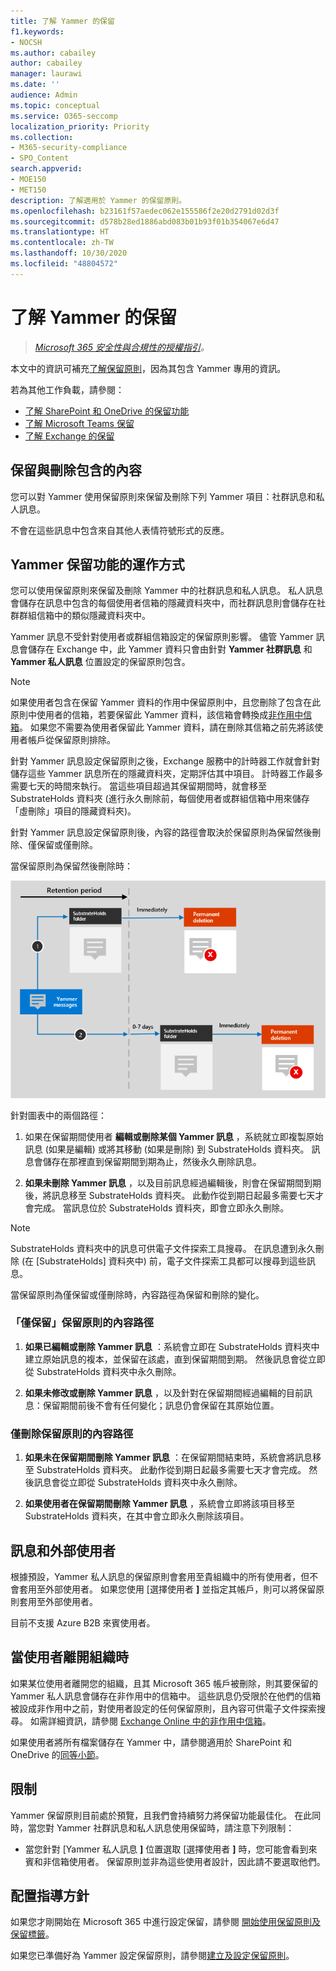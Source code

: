 ```yaml
---
title: 了解 Yammer 的保留
f1.keywords:
- NOCSH
ms.author: cabailey
author: cabailey
manager: laurawi
ms.date: ''
audience: Admin
ms.topic: conceptual
ms.service: O365-seccomp
localization_priority: Priority
ms.collection:
- M365-security-compliance
- SPO_Content
search.appverid:
- MOE150
- MET150
description: 了解適用於 Yammer 的保留原則。
ms.openlocfilehash: b23161f57aedec062e155586f2e20d2791d02d3f
ms.sourcegitcommit: d578b28ed1886abd083b01b93f01b354067e6d47
ms.translationtype: HT
ms.contentlocale: zh-TW
ms.lasthandoff: 10/30/2020
ms.locfileid: "48804572"
---
```

# <a name="learn-about-retention-for-yammer"></a>了解 Yammer 的保留

>*[Microsoft 365 安全性與合規性的授權指引](https://aka.ms/ComplianceSD)。*

本文中的資訊可補充[了解保留原則](retention.md)，因為其包含 Yammer 專用的資訊。

若為其他工作負載，請參閱：

- [了解 SharePoint 和 OneDrive 的保留功能](retention-policies-sharepoint.md)
- [了解 Microsoft Teams 保留](retention-policies-teams.md)
- [了解 Exchange 的保留](retention-policies-exchange.md)

## <a name="whats-included-for-retention-and-deletion"></a>保留與刪除包含的內容

您可以對 Yammer 使用保留原則來保留及刪除下列 Yammer 項目：社群訊息和私人訊息。

不會在這些訊息中包含來自其他人表情符號形式的反應。

## <a name="how-retention-works-with-yammer"></a>Yammer 保留功能的運作方式

您可以使用保留原則來保留及刪除 Yammer 中的社群訊息和私人訊息。 私人訊息會儲存在訊息中包含的每個使用者信箱的隱藏資料夾中，而社群訊息則會儲存在社群群組信箱中的類似隱藏資料夾中。

Yammer 訊息不受針對使用者或群組信箱設定的保留原則影響。 儘管 Yammer 訊息會儲存在 Exchange 中，此 Yammer 資料只會由針對 **Yammer 社群訊息** 和 **Yammer 私人訊息** 位置設定的保留原則包含。

> [!NOTE]
> 如果使用者包含在保留 Yammer 資料的作用中保留原則中，且您刪除了包含在此原則中使用者的信箱，若要保留此 Yammer 資料，該信箱會轉換成[非作用中信箱](inactive-mailboxes-in-office-365.md)。 如果您不需要為使用者保留此 Yammer 資料，請在刪除其信箱之前先將該使用者帳戶從保留原則排除。

針對 Yammer 訊息設定保留原則之後，Exchange 服務中的計時器工作就會針對儲存這些 Yammer 訊息所在的隱藏資料夾，定期評估其中項目。 計時器工作最多需要七天的時間來執行。 當這些項目超過其保留期間時，就會移至 SubstrateHolds 資料夾 (進行永久刪除前，每個使用者或群組信箱中用來儲存「虛刪除」項目的隱藏資料夾)。

針對 Yammer 訊息設定保留原則後，內容的路徑會取決於保留原則為保留然後刪除、僅保留或僅刪除。

當保留原則為保留然後刪除時：

![Yammer 訊息的保留流程圖](../media/yammerretentionlifecycle.png)

針對圖表中的兩個路徑：

1. 如果在保留期間使用者 **編輯或刪除某個 Yammer 訊息** ，系統就立即複製原始訊息 (如果是編輯) 或將其移動 (如果是刪除) 到 SubstrateHolds 資料夾。 訊息會儲存在那裡直到保留期間到期為止，然後永久刪除訊息。

2. **如果未刪除 Yammer 訊息** ，以及目前訊息經過編輯後，則會在保留期間到期後，將訊息移至 SubstrateHolds 資料夾。 此動作從到期日起最多需要七天才會完成。 當訊息位於 SubstrateHolds 資料夾，即會立即永久刪除。 

> [!NOTE]
> SubstrateHolds 資料夾中的訊息可供電子文件探索工具搜尋。 在訊息遭到永久刪除 (在 [SubstrateHolds] 資料夾中) 前，電子文件探索工具都可以搜尋到這些訊息。

當保留原則為僅保留或僅刪除時，內容路徑為保留和刪除的變化。

### <a name="content-paths-for-retain-only-retention-policy"></a>「僅保留」保留原則的內容路徑

1. **如果已編輯或刪除 Yammer 訊息** ：系統會立即在 SubstrateHolds 資料夾中建立原始訊息的複本，並保留在該處，直到保留期間到期。 然後訊息會從立即從 SubstrateHolds 資料夾中永久刪除。

2. **如果未修改或刪除 Yammer 訊息** ，以及針對在保留期間經過編輯的目前訊息：保留期間前後不會有任何變化；訊息仍會保留在其原始位置。

### <a name="content-paths-for-delete-only-retention-policy"></a>僅刪除保留原則的內容路徑

1. **如果未在保留期間刪除 Yammer 訊息** ：在保留期間結束時，系統會將訊息移至 SubstrateHolds 資料夾。 此動作從到期日起最多需要七天才會完成。 然後訊息會從立即從 SubstrateHolds 資料夾中永久刪除。

2. **如果使用者在保留期間刪除 Yammer 訊息** ，系統會立即將該項目移至 SubstrateHolds 資料夾，在其中會立即永久刪除該項目。


## <a name="messages-and-external-users"></a>訊息和外部使用者

根據預設，Yammer 私人訊息的保留原則會套用至貴組織中的所有使用者，但不會套用至外部使用者。 如果您使用 [選擇使用者 **]** 並指定其帳戶，則可以將保留原則套用至外部使用者。 

目前不支援 Azure B2B 來賓使用者。

## <a name="when-a-user-leaves-the-organization"></a>當使用者離開組織時 

如果某位使用者離開您的組織，且其 Microsoft 365 帳戶被刪除，則其要保留的 Yammer 私人訊息會儲存在非作用中的信箱中。 這些訊息仍受限於在他們的信箱被設成非作用中之前，對使用者設定的任何保留原則，且內容可供電子文件探索搜尋。 如需詳細資訊，請參閱 [Exchange Online 中的非作用中信箱](inactive-mailboxes-in-office-365.md)。 

如果使用者將所有檔案儲存在 Yammer 中，請參閱適用於 SharePoint 和 OneDrive 的[同等小節](retention-policies-sharepoint.md#when-a-user-leaves-the-organization)。

## <a name="limitations"></a>限制

Yammer 保留原則目前處於預覽，且我們會持續努力將保留功能最佳化。 在此同時，當您對 Yammer 社群訊息和私人訊息使用保留時，請注意下列限制：

- 當您針對 [Yammer 私人訊息 **]** 位置選取 [選擇使用者 **]** 時，您可能會看到來賓和非信箱使用者。 保留原則並非為這些使用者設計，因此請不要選取他們。

## <a name="configuration-guidance"></a>配置指導方針

如果您才剛開始在 Microsoft 365 中進行設定保留，請參閱 [開始使用保留原則及保留標籤](get-started-with-retention.md)。

如果您已準備好為 Yammer 設定保留原則，請參閱[建立及設定保留原則](create-retention-policies.md)。

